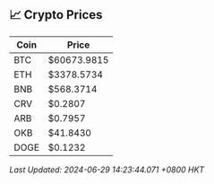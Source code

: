 ## 📈 Crypto Prices

| Coin | Price |
| ---- | ----- |
| BTC | $60673.9815 |
| ETH | $3378.5734 |
| BNB | $568.3714 |
| CRV | $0.2807 |
| ARB | $0.7957 |
| OKB | $41.8430 |
| DOGE | $0.1232 |

_Last Updated: 2024-06-29 14:23:44.071 +0800 HKT_